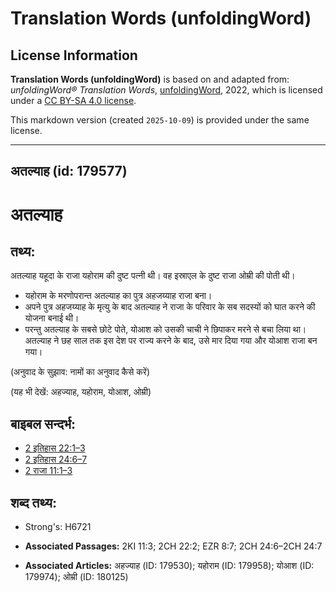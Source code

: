 # Translation Words (unfoldingWord)

## License Information

**Translation Words (unfoldingWord)** is based on and adapted from: _unfoldingWord® Translation Words_, [unfoldingWord](https://unfoldingword.org/utw), 2022, which is licensed under a [CC BY-SA 4.0 license](https://creativecommons.org/licenses/by-sa/4.0/legalcode.en).

This markdown version (created `2025-10-09`) is provided under the same license.



--------------------------------

## अतल्याह (id: 179577)

अतल्याह
=======

तथ्य:
-----

अतल्याह यहूदा के राजा यहोराम की दुष्ट पत्नी थी। वह इस्राएल के दुष्ट राजा ओम्री की पोती थी।

* यहोराम के मरणोपरान्त अतल्याह का पुत्र अहजय्याह राजा बना।
* अपने पुत्र अहजय्याह के मृत्यु के बाद अतल्याह ने राजा के परिवार के सब सदस्यों को घात करने की योजना बनाई थी।
* परन्तु अतल्याह के सबसे छोटे पोते, योआश को उसकी चाची ने छिपाकर मरने से बचा लिया था। अतल्याह ने छह साल तक इस देश पर राज्य करने के बाद, उसे मार दिया गया और योआश राजा बन गया।

(अनुवाद के सुझाव: नामों का अनुवाद कैसे करें)

(यह भी देखें: अहज्याह, यहोराम, योआश, ओम्री)

बाइबल सन्दर्भ:
--------------

* [2 इतिहास 22:1–3](https://ref.ly/2Chr0:0)
* [2 इतिहास 24:6–7](https://ref.ly/2Chr0:0)
* [2 राजा 11:1–3](https://ref.ly/2Kgs0:0)

शब्द तथ्य:
----------

* Strong's: H6721

* **Associated Passages:** 2KI 11:3; 2CH 22:2; EZR 8:7; 2CH 24:6–2CH 24:7
* **Associated Articles:** अहज्याह (ID: 179530); यहोराम (ID: 179958); योआश (ID: 179974); ओम्री (ID: 180125)

